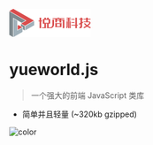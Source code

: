![logo](media/logo.png)

# yueworld.js

> 一个强大的前端 JavaScript 类库

* 简单并且轻量 (~320kb gzipped)
<!--
Multiple themes
Not build static html files
-->
<!--
[GitHub](https://github.com/QingWei-Li/docsify/)
[Get Started](#quick-start)
-->

<!-- 背景图片 
![](media/background.png)

<!-- 背景色 -->
![color](#e4e7ea)